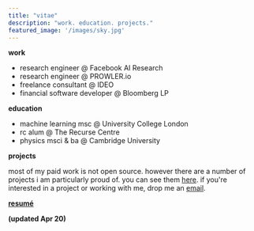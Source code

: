 ```yaml
---
title: "vitae"
description: "work. education. projects."
featured_image: '/images/sky.jpg'
---
```


**work**
* research engineer @ Facebook AI Research
* research engineer @ PROWLER.io
* freelance consultant @ IDEO
* financial software developer @ Bloomberg LP

**education**

* machine learning msc @ University College London
* rc alum @ The Recurse Centre
* physics msci & ba @ Cambridge University


**projects**

most of my paid work is not open source. however there are a number of projects i am particularly proud of. you can see them [here](../projects). if you're interested in a project or working with me, drop me an [email](../contact).


**[resumé](/pdfs/ERICHAMBRO_APR2020.pdf)**

**(updated Apr 20)**


